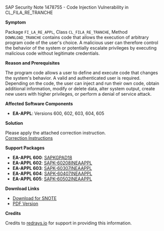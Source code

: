 SAP Security Note 1478755 - Code Injection Vulnerability in CL_FILA_RE_TRANCHE

**Symptom**

Package `FI_LA_RE_APPL`, Class `CL_FILA_RE_TRANCHE`, Method `DOWNLOAD_TRANCHE` contains code that allows the execution of arbitrary program code of the user's choice. A malicious user can therefore control the behavior of the system or potentially escalate privileges by executing malicious code without legitimate credentials.

**Reason and Prerequisites**

The program code allows a user to define and execute code that changes the system's behavior. A valid and authenticated user is required. Depending on the code, the user can inject and run their own code, obtain additional information, modify or delete data, alter system output, create new users with higher privileges, or perform a denial of service attack.

**Affected Software Components**

- **EA-APPL**: Versions 600, 602, 603, 604, 605

**Solution**

Please apply the attached correction instruction.  
[Correction Instructions](https://me.sap.com/corrins/0001478755/229)

**Support Packages**

- **EA-APPL 600**: [SAPKGPAD18](https://me.sap.com/supportpackage/SAPKGPAD18)
- **EA-APPL 602**: [SAPK-60208INEAAPPL](https://me.sap.com/supportpackage/SAPK-60208INEAAPPL)
- **EA-APPL 603**: [SAPK-60307INEAAPPL](https://me.sap.com/supportpackage/SAPK-60307INEAAPPL)
- **EA-APPL 604**: [SAPK-60407INEAAPPL](https://me.sap.com/supportpackage/SAPK-60407INEAAPPL)
- **EA-APPL 605**: [SAPK-60502INEAAPPL](https://me.sap.com/supportpackage/SAPK-60502INEAAPPL)

**Download Links**

- [Download for SNOTE](https://notesdownloads.sap.com/note/0040000008748712017)
- [PDF Version](https://me.sap.com/sap/support/sfm/notes/print/0001478755?language=en-US&token=A9E94CCE1196545ECB2C17157E508AF0)

**Credits**

Credits to [redrays.io](https://redrays.io) for support in providing this information.